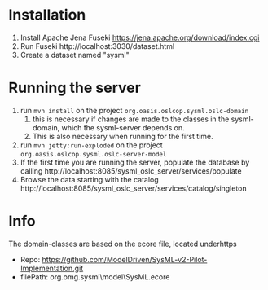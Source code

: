 # Installation
1. Install Apache Jena Fuseki https://jena.apache.org/download/index.cgi
1. Run Fuseki http://localhost:3030/dataset.html
1. Create a dataset named "sysml"

# Running the server
1. run `mvn install` on the project `org.oasis.oslcop.sysml.oslc-domain`
    1. this is necessary if changes are made to the classes in the sysml-domain, which the sysml-server depends on.
    1. This is also necessary when running for the first time.
1. run `mvn jetty:run-exploded` on the project `org.oasis.oslcop.sysml.oslc-server-model`
1. If the first time you are running the server, populate the database by calling http://localhost:8085/sysml_oslc_server/services/populate
1. Browse the data starting with the catalog http://localhost:8085/sysml_oslc_server/services/catalog/singleton

# Info

The domain-classes are based on the ecore file, located underhttps
* Repo: https://github.com/ModelDriven/SysML-v2-Pilot-Implementation.git
* filePath: org.omg.sysml\model\SysML.ecore
